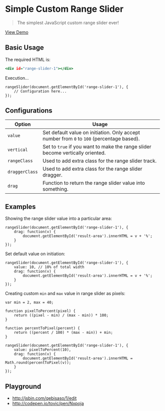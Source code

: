 Simple Custom Range Slider
==========================

> The simplest JavaScript custom range slider ever!

[View Demo](https://rawgit.com/tovic/simple-custom-range-slider/master/index.html)

Basic Usage
-----------

The required HTML is:

``` .html
<div id="range-slider-1"></div>
```

Execution&hellip;

``` .javascript
rangeSlider(document.getElementById('range-slider-1'), {
    // Configuration here...
});
```

Configurations
--------------

| Option         | Usage                                                                                     |
| -------------- | ----------------------------------------------------------------------------------------- |
| `value`        | Set default value on initiation. Only accept number from `0` to `100` (percentage based). |
| `vertical`     | Set to `true` if you want to make the range slider become vertically oriented.            |
| `rangeClass`   | Used to add extra class for the range slider track.                                       |
| `draggerClass` | Used to add extra class for the range slider dragger.                                     |
| `drag`         | Function to return the range slider value into something.                                 |

Examples
--------

Showing the range slider value into a particular area:

``` .javascript
rangeSlider(document.getElementById('range-slider-1'), {
    drag: function(v) {
        document.getElementById('result-area').innerHTML = v + '%';
    }
});
```

Set default value on initiation:

``` .javascript
rangeSlider(document.getElementById('range-slider-1'), {
    value: 10, // 10% of total width
    drag: function(v) {
        document.getElementById('result-area').innerHTML = v + '%';
    }
});
```

Creating custom `min` and `max` value in range slider as pixels:

``` .javascript
var min = 2, max = 40;

function pixelToPercent(pixel) {
    return ((pixel - min) / (max - min)) * 100;
}

function percentToPixel(percent) {
    return ((percent / 100) * (max - min)) + min;
}

rangeSlider(document.getElementById('range-slider-1'), {
    value: pixelToPercent(10),
    drag: function(v) {
        document.getElementById('result-area').innerHTML = Math.round(percentToPixel(v));
    }
});
```

Playground
----------

 * http://jsbin.com/qebisaso/1/edit
 * http://codepen.io/tovic/pen/Nxpoja